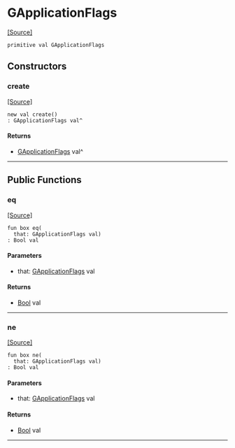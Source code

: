 # GApplicationFlags
<span class="source-link">[[Source]](src/gtk3/m.md#L2)</span>
```pony
primitive val GApplicationFlags
```

## Constructors

### create
<span class="source-link">[[Source]](src/gtk3/m.md#L2)</span>


```pony
new val create()
: GApplicationFlags val^
```

#### Returns

* [GApplicationFlags](gtk3-GApplicationFlags.md) val^

---

## Public Functions

### eq
<span class="source-link">[[Source]](src/gtk3/m.md#L2)</span>


```pony
fun box eq(
  that: GApplicationFlags val)
: Bool val
```
#### Parameters

*   that: [GApplicationFlags](gtk3-GApplicationFlags.md) val

#### Returns

* [Bool](builtin-Bool.md) val

---

### ne
<span class="source-link">[[Source]](src/gtk3/m.md#L2)</span>


```pony
fun box ne(
  that: GApplicationFlags val)
: Bool val
```
#### Parameters

*   that: [GApplicationFlags](gtk3-GApplicationFlags.md) val

#### Returns

* [Bool](builtin-Bool.md) val

---

